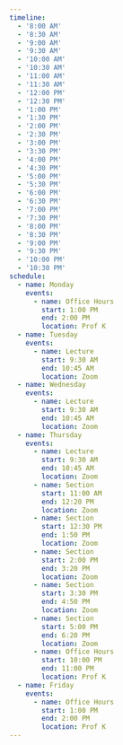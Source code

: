 ```yaml
---
timeline:
  - '8:00 AM'
  - '8:30 AM'
  - '9:00 AM'
  - '9:30 AM'
  - '10:00 AM'
  - '10:30 AM'
  - '11:00 AM'
  - '11:30 AM'
  - '12:00 PM'
  - '12:30 PM'
  - '1:00 PM'
  - '1:30 PM'
  - '2:00 PM'
  - '2:30 PM'
  - '3:00 PM'
  - '3:30 PM'
  - '4:00 PM'
  - '4:30 PM'
  - '5:00 PM'
  - '5:30 PM'
  - '6:00 PM'
  - '6:30 PM'
  - '7:00 PM'
  - '7:30 PM'
  - '8:00 PM'
  - '8:30 PM'
  - '9:00 PM'
  - '9:30 PM'
  - '10:00 PM'
  - '10:30 PM'
schedule:
  - name: Monday
    events:
      - name: Office Hours
        start: 1:00 PM
        end: 2:00 PM
        location: Prof K
  - name: Tuesday
    events:
      - name: Lecture
        start: 9:30 AM
        end: 10:45 AM
        location: Zoom
  - name: Wednesday
    events:
      - name: Lecture
        start: 9:30 AM
        end: 10:45 AM
        location: Zoom
  - name: Thursday
    events:
      - name: Lecture
        start: 9:30 AM
        end: 10:45 AM
        location: Zoom
      - name: Section
        start: 11:00 AM
        end: 12:20 PM
        location: Zoom
      - name: Section
        start: 12:30 PM
        end: 1:50 PM
        location: Zoom
      - name: Section
        start: 2:00 PM
        end: 3:20 PM
        location: Zoom
      - name: Section
        start: 3:30 PM
        end: 4:50 PM
        location: Zoom
      - name: Section
        start: 5:00 PM
        end: 6:20 PM
        location: Zoom
      - name: Office Hours
        start: 10:00 PM
        end: 11:00 PM
        location: Prof K
  - name: Friday
    events:
      - name: Office Hours
        start: 1:00 PM
        end: 2:00 PM
        location: Prof K
---
```


